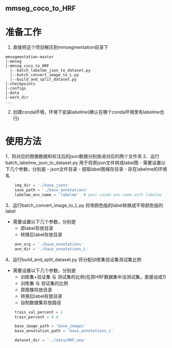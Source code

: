 ## mmseg_coco_to_HRF
# 准备工作
1. 直接把这个项目解压到mmsegmentation目录下
```
mmsegmentation-master
|-mmseg
|-mmseg_coco_to_HRF
  |--batch_labelme_json_to_dataset.py
  |--batch_convert_image_to_L.py
  |--build_and_split_dataset.py
|-checkpoints
|-configs
|-data
|-work_dir
...
```
2. 创建conda环境，环境下安装labelme(确认在哪个conda环境里有labelme也行)

# 使用方法
1、将对应的图像数据和标注后的json数据分别放进对应的两个文件夹
2、运行batch_labelme_json_to_dataset.py 用于将原json文件转成label图
    - 需要设置以下几个参数，分别是 
        - json文件目录
        - 提取label图保存目录
        - 存在labelme的环境名
```python
    img_dir = './base_jsons'
    save_path = './base_annotations'
    labelme_env_name = 'labelme'  # your conda env name with labelme
```
3、运行batch_convert_image_to_L.py 将带颜色版的label转换成不带颜色版的label
   - 需要设置以下几个参数，分别是 
       - 原label存放目录
       - 转换后label存放目录
```python
    ann_org = './base_annotations'
    ann_dir = './base_annotations_L'
```
4、运行build_and_split_dataset.py 将分配训练集验证集测试集比例
   - 需要设置以下几个参数，分别是 
       - 训练集+验证集 与 测试集的比例(在原HRF数据集中没测试集，直接设成1)
       - 训练集 与 验证集的比例
       - 原图像存放目录
       - 转换后label存放目录
       - 自制数据集存放路径
```python
    train_val_percent = 1
    train_percent = 0.4

    base_image_path = 'base_images'
    base_annotation_path = 'base_annotations_L'

    dataset_dir = '../data/HRF_new'
```
